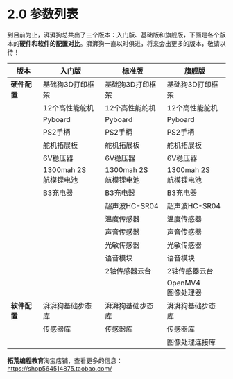 # **2.0 参数列表**

到目前为止，湃湃狗总共出了三个版本：入门版、基础版和旗舰版，下面是各个版本的**硬件和软件的配置对比**。湃湃狗一直以时俱进，将来会出更多的版本，敬请以待！



| 版本         | 入门版                      | 标准版                      | 旗舰版                      |
| ------------ | --------------------------- | --------------------------- | --------------------------- |
| **硬件配置** | 基础狗3D打印框架            | 基础狗3D打印框架            | 基础狗3D打印框架            |
|              | 12个高性能舵机              | 12个高性能舵机              | 12个高性能舵机              |
|              | Pyboard                     | Pyboard                     | Pyboard                     |
|              | PS2手柄                     | PS2手柄                     | PS2手柄                     |
|              | 舵机拓展板                  | 舵机拓展板                  | 舵机拓展板                  |
|              | 6V稳压器                    | 6V稳压器                    | 6V稳压器                    |
|              | 1300mah 2S <br />航模锂电池 | 1300mah 2S <br />航模锂电池 | 1300mah 2S <br />航模锂电池 |
|              | B3充电器                    | B3充电器                    | B3充电器                    |
|              |                             | 超声波HC-SR04               | 超声波HC-SR04               |
|              |                             | 温度传感器                  | 温度传感器                  |
|              |                             | 声音传感器                  | 声音传感器                  |
|              |                             | 光敏传感器                  | 光敏传感器                  |
|              |                             | 语音模块                    | 语音模块                    |
|              |                             | 2轴传感器云台               | 2轴传感器云台               |
|              |                             |                             | OpenMV4 <br />图像处理器    |
| **软件配置** | 湃湃狗基础步态库            | 湃湃狗基础步态库            | 湃湃狗基础步态库            |
|              | 传感器库                    | 传感器库                    | 传感器库                    |
|              |                             |                             | 图像处理连接库              |



**拓荒编程教育**淘宝店铺，查看更多的信息：https://shop564514875.taobao.com/